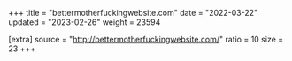 +++
title = "bettermotherfuckingwebsite.com"
date = "2022-03-22"
updated = "2023-02-26"
weight = 23594

[extra]
source = "http://bettermotherfuckingwebsite.com/"
ratio = 10
size = 23
+++
